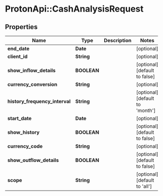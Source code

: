 # ProtonApi::CashAnalysisRequest

## Properties
Name | Type | Description | Notes
------------ | ------------- | ------------- | -------------
**end_date** | **Date** |  | [optional] 
**client_id** | **String** |  | [optional] 
**show_inflow_details** | **BOOLEAN** |  | [optional] [default to false]
**currency_conversion** | **String** |  | [optional] 
**history_frequency_interval** | **String** |  | [optional] [default to &#39;month&#39;]
**start_date** | **Date** |  | [optional] 
**show_history** | **BOOLEAN** |  | [optional] [default to false]
**currency_code** | **String** |  | [optional] 
**show_outflow_details** | **BOOLEAN** |  | [optional] [default to false]
**scope** | **String** |  | [optional] [default to &#39;all&#39;]


